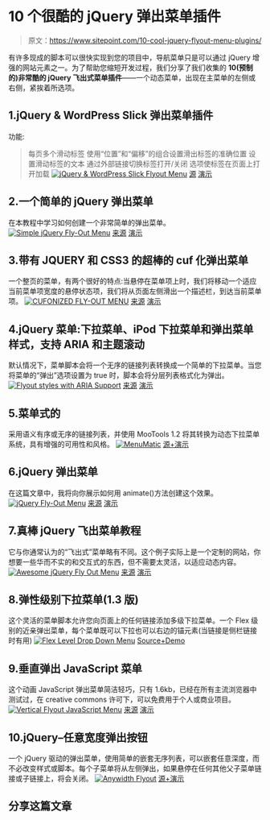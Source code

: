 # 10 个很酷的 jQuery 弹出菜单插件

> 原文：<https://www.sitepoint.com/10-cool-jquery-flyout-menu-plugins/>

有许多现成的脚本可以很快实现到您的项目中，导航菜单只是可以通过 jQuery 增强的网站元素之一。为了帮助您缩短开发过程，我们分享了我们收集的 **10(预制的)非常酷的 jQuery 飞出式菜单插件**——一个动态菜单，出现在主菜单的左侧或右侧，紧挨着所选项。

## 1.jQuery & WordPress Slick 弹出菜单插件

功能:
>每页多个滑动标签
>使用“位置”和“偏移”的组合设置滑出标签的准确位置
>设置滑动标签的文本
>通过外部链接切换标签打开/关闭
>选项使标签在页面上打开加载
[![jQuery & WordPress Slick Flyout Menu](img/030c415fa53105d0d3c704d70f3b6a5b.png)](http://churchm.ag/jquery-wordpress-slick-flyout-menu-plugins/) 
[源](http://churchm.ag/jquery-wordpress-slick-flyout-menu-plugins/) [演示](http://www.designchemical.com/lab/jquery-slick-plugin/examples/)

## 2.一个简单的 jQuery 弹出菜单

在本教程中学习如何创建一个非常简单的弹出菜单。
[![Simple jQuery Fly-Out Menu](img/6dedd8c11015a119cfee6e3a8bcddaea.png)](http://jc-designs.net/blog/2011/01/a-simple-jquery-fly-out-menu/) 
[来源](http://jc-designs.net/blog/2011/01/a-simple-jquery-fly-out-menu/) [演示](http://jc-designs.net/demo/flyout.html)

## 3.带有 JQUERY 和 CSS3 的超棒的 cuf 化弹出菜单

一个整页的菜单，有两个很好的特点:当悬停在菜单项上时，我们将移动一个适应当前菜单项宽度的悬停状态项，我们将从页面左侧滑出一个描述栏，到达当前菜单项。
[![CUFONIZED FLY-OUT MENU](img/61bb41434ca32adc18b2146af6b0cdfe.png)](http://tympanus.net/codrops/2010/06/28/awesome-cufonized-fly-out-menu/) 
[来源](http://tympanus.net/codrops/2010/06/28/awesome-cufonized-fly-out-menu/) [演示](http://tympanus.net/Tutorials/CufonizedFlyOutMenu/)

## 4.jQuery 菜单:下拉菜单、iPod 下拉菜单和弹出菜单样式，支持 ARIA 和主题滚动

默认情况下，菜单脚本会将一个无序的链接列表转换成一个简单的下拉菜单。当您将菜单的“弹出”选项设置为 true 时，脚本会将分层列表格式化为弹出。
[![Flyout styles with ARIA Support](img/a526fafd4dfe1ac631ed34e577fd4696.png)](http://www.filamentgroup.com/lab/jquery_ipod_style_and_flyout_menus/) 
[来源](http://www.filamentgroup.com/lab/jquery_ipod_style_and_flyout_menus/) [演示](http://www.filamentgroup.com/examples/menus/flyout.php)

## 5.菜单式的

采用语义有序或无序的链接列表，并使用 MooTools 1.2 将其转换为动态下拉菜单系统，具有增强的可用性和风格。
[![MenuMatic](img/898b25635ff9d7a86e8442ca91f0f086.png)](http://greengeckodesign.com/projects/MenuMatic/examples/vertical/index.htm?q=projects/menumatic/examples/vertical/) 
[源+演示](http://greengeckodesign.com/projects/MenuMatic/examples/vertical/index.htm?q=projects/menumatic/examples/vertical/)

## 6.jQuery 弹出菜单

在这篇文章中，我将向你展示如何用 animate()方法创建这个效果。
[![jQuery Fly-Out Menu](img/148e1aaadac4324fdbde2fcb7a6e9f86.png)](http://onwebdev.blogspot.com/2011/02/jquery-fly-out-menu.html) 
[来源](http://onwebdev.blogspot.com/2011/02/jquery-fly-out-menu.html) [演示](http://dev.css-zibaldone.com/onwebdev/post/jquery-flyout-menu.html)

## 7.真棒 jQuery 飞出菜单教程

它与你通常认为的“飞出式”菜单略有不同。这个例子实际上是一个定制的网站，你想要一些华而不实的和交互式的东西，但不需要太灵活，以适应动态内容。
[![Awesome jQuery Fly Out Menu](img/e65f37901b90d71572c3876752295e16.png)](http://ronaldvwilliams.com/archives/400) 
[来源](http://ronaldvwilliams.com/archives/400) [演示](http://ronaldvwilliams.com/common/jquery_fly_out/fly_out_sample.html)

## 8.弹性级别下拉菜单(1.3 版)

这个灵活的菜单脚本允许您向页面上的任何链接添加多级下拉菜单。一个 Flex 级别的近亲弹出菜单，每个菜单既可以下拉也可以右边的锚元素(当链接是侧栏链接时有用)
[![Flex Level Drop Down Menu](img/42c29a2237caa558b2f44ee4354f6c39.png)](http://www.dynamicdrive.com/dynamicindex1/flexdropdown.htm)
[Source+Demo](http://www.dynamicdrive.com/dynamicindex1/flexdropdown.htm)

## 9.垂直弹出 JavaScript 菜单

这个动画 JavaScript 弹出菜单简洁轻巧，只有 1.6kb，已经在所有主流浏览器中测试过，在 creative commons 许可下，可以免费用于个人或商业项目。
[![Vertical Flyout JavaScript Menu](img/42a9895541b2c537a95b26471f7a526f.png)](http://www.scriptiny.com/2008/05/vertical-flyout-javascript-menu/) 
[来源](http://www.scriptiny.com/2008/05/vertical-flyout-javascript-menu/) [演示](http://sandbox.scriptiny.com/flyout/flyout.html)

## 10.jQuery–任意宽度弹出按钮

一个 jQuery 驱动的弹出菜单，使用简单的嵌套无序列表，可以嵌套任意深度，而不必改变样式或脚本。每个子菜单将从左侧弹出，如果悬停在任何其他父子菜单链接或子链接上，将会关闭。
[![Anywidth Flyout](img/e521fab9834c01b2cd6db56048f9cf71.png)](http://www.stunicholls.com/menu/jquery-anywidth-flyout.html) 
[源+演示](http://www.stunicholls.com/menu/jquery-anywidth-flyout.html)

## 分享这篇文章